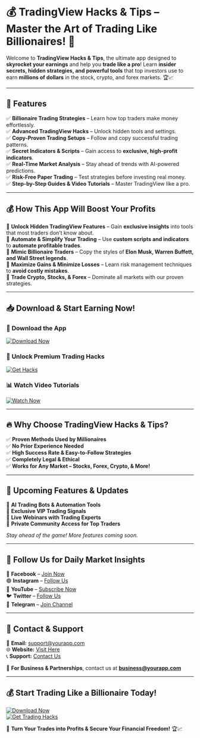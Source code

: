 # 💰 TradingView Hacks & Tips – Master the Art of Trading Like Billionaires! 🚀

Welcome to **TradingView Hacks & Tips**, the ultimate app designed to **skyrocket your earnings** and help you **trade like a pro**! Learn **insider secrets, hidden strategies, and powerful tools** that top investors use to earn **millions of dollars** in the stock, crypto, and forex markets. 🏆📈

---

## 🚀 Features

✅ **Billionaire Trading Strategies** – Learn how top traders make money effortlessly.  
✅ **Advanced TradingView Hacks** – Unlock hidden tools and settings.  
✅ **Copy-Proven Trading Setups** – Follow and copy successful trading patterns.  
✅ **Secret Indicators & Scripts** – Gain access to **exclusive, high-profit indicators**.  
✅ **Real-Time Market Analysis** – Stay ahead of trends with AI-powered predictions.  
✅ **Risk-Free Paper Trading** – Test strategies before investing real money.  
✅ **Step-by-Step Guides & Video Tutorials** – Master TradingView like a pro.  

---

## 💰 How This App Will **Boost Your Profits**

🔹 **Unlock Hidden TradingView Features** – Gain **exclusive insights** into tools that most traders don’t know about.  
🔹 **Automate & Simplify Your Trading** – Use **custom scripts and indicators** to **automate profitable trades**.  
🔹 **Mimic Billionaire Traders** – Copy the styles of **Elon Musk, Warren Buffett, and Wall Street legends**.  
🔹 **Maximize Gains & Minimize Losses** – Learn risk management techniques to **avoid costly mistakes**.  
🔹 **Trade Crypto, Stocks, & Forex** – Dominate all markets with our proven strategies.  

---

## 📥 Download & Start Earning Now!

### 🚀 **Download the App**  
[![Download Now](https://img.shields.io/badge/📥Download%20App-blue?style=for-the-badge)](https://poawooptugroo.com/4/8900739)  

### 💸 **Unlock Premium Trading Hacks**  
[![Get Hacks](https://img.shields.io/badge/💰Get%20Trading%20Hacks%20Now-gold?style=for-the-badge)](https://poawooptugroo.com/4/8900739)  

### 📊 **Watch Video Tutorials**  
[![Watch Now](https://img.shields.io/badge/📺Watch%20Tutorials-red?style=for-the-badge)](https://poawooptugroo.com/4/8900739)  

---

## 🔥 Why Choose TradingView Hacks & Tips?

✅ **Proven Methods Used by Millionaires**  
✅ **No Prior Experience Needed**  
✅ **High Success Rate & Easy-to-Follow Strategies**  
✅ **Completely Legal & Ethical**  
✅ **Works for Any Market – Stocks, Forex, Crypto, & More!**  

---

## 📅 Upcoming Features & Updates

🔹 **AI Trading Bots & Automation Tools**  
🔹 **Exclusive VIP Trading Signals**  
🔹 **Live Webinars with Trading Experts**  
🔹 **Private Community Access for Top Traders**  

_Stay ahead of the game! More features coming soon._

---

## 📢 Follow Us for Daily Market Insights

🔵 **Facebook** – [Join Now](https://facebook.com/tradingview)  
🟣 **Instagram** – [Follow Us](https://instagram.com/tradingview)  
🔴 **YouTube** – [Subscribe Now](https://youtube.com/tradingview)  
🐦 **Twitter** – [Follow Us](https://twitter.com/tradingview)  
📢 **Telegram** – [Join Channel](https://t.me/tradingview)  

---

## 📩 Contact & Support

📧 **Email:** support@yourapp.com  
🌐 **Website:** [Visit Here](https://tradingview.com)  
📞 **Support:** [Contact Us](https://tradingview.com/contact)  

📢 **For Business & Partnerships**, contact us at **business@yourapp.com**

---

## 💰 Start Trading Like a Billionaire Today!

[![Download Now](https://img.shields.io/badge/📥Download%20Now-blue?style=for-the-badge)](https://yourdownloadlink.com)  
[![Get Trading Hacks](https://img.shields.io/badge/💰Unlock%20Trading%20Secrets-gold?style=for-the-badge)](https://yourpremiumlink.com)  

🚀 **Turn Your Trades into Profits & Secure Your Financial Freedom!** 🏆📈
